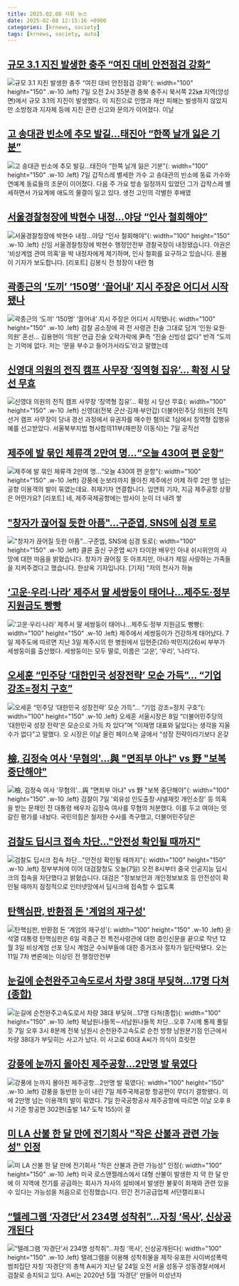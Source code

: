 ```yaml
---
title: 2025.02.08 사회 뉴스
date: 2025-02-08 12:15:16 +0900
categories: [krnews, society]
tags: [krnews, society, auto]
---
```

## [규모 3.1 지진 발생한 충주 “여진 대비 안전점검 강화”](https://n.news.naver.com/mnews/article/020/0003613926)

![규모 3.1 지진 발생한 충주 “여진 대비 안전점검 강화”](https://mimgnews.pstatic.net/image/origin/020/2025/02/07/3613926.jpg?type=nf220_150){: width="100" height="150" .w-10 .left}
7일 오전 2시 35분경 충북 충주시 북서쪽 22㎞ 지역(앙성면)에서 규모 3.1의 지진이 발생했다. 이 지진으로 인명과 재산 피해는 발생하지 않았지만 소방청과 지자체 등에 지진 관련 신고와 문의가 이어졌다. 이날

## [고 송대관 빈소에 추모 발길…태진아 “한쪽 날개 잃은 기분”](https://n.news.naver.com/mnews/article/081/0003516360)

![고 송대관 빈소에 추모 발길…태진아 “한쪽 날개 잃은 기분”](https://mimgnews.pstatic.net/image/origin/081/2025/02/07/3516360.jpg?type=nf220_150){: width="100" height="150" .w-10 .left}
7일 갑작스레 별세한 가수 고 송대관의 빈소에 동료 가수와 연예계 동료들의 조문이 이어졌다. 다음 주 가요 방송 일정까지 있었던 그가 갑작스레 별세하면서 가요계에 애도의 물결이 일고 있다. 생전 고인의 각별한 후배였

## [서울경찰청장에 박현수 내정…야당 “인사 철회해야”](https://n.news.naver.com/mnews/article/056/0011888957)

![서울경찰청장에 박현수 내정…야당 “인사 철회해야”](https://mimgnews.pstatic.net/image/origin/056/2025/02/08/11888957.jpg?type=nf220_150){: width="100" height="150" .w-10 .left}
신임 서울경찰청장에 박현수 행정안전부 경찰국장이 내정됐습니다. 야권은 '비상계엄 관여 의혹'을 박 내정자에게 제기하며, 인사 철회를 요구하고 있습니다. 윤봄이 기자가 보도합니다. [리포트] 김봉식 전 청장이 내란 혐

## [곽종근의 ‘도끼’ ‘150명’ ‘끌어내’ 지시 주장은 어디서 시작됐나](https://n.news.naver.com/mnews/article/022/0004008883)

![곽종근의 ‘도끼’ ‘150명’ ‘끌어내’ 지시 주장은 어디서 시작됐나](https://mimgnews.pstatic.net/image/origin/022/2025/02/07/4008883.jpg?type=nf220_150){: width="100" height="150" .w-10 .left}
검찰 공소장에 곽 전 사령관 진술 그대로 담겨 ‘인원·요원·의원’ 혼선… 김용현이 ‘의원’ 언급 진술 오락가락에 尹측 “진술 신빙성 없다” 반격 “도끼는 기억에 없다. 저는 ‘문을 부수고 들어가서라도’라고 말했는데

## [신영대 의원의 전직 캠프 사무장 ‘징역형 집유’… 확정 시 당선 무효](https://n.news.naver.com/mnews/article/366/0001052228)

![신영대 의원의 전직 캠프 사무장 ‘징역형 집유’… 확정 시 당선 무효](https://mimgnews.pstatic.net/image/origin/366/2025/02/07/1052228.jpg?type=nf220_150){: width="100" height="150" .w-10 .left}
신영대(전북 군산·김제·부안갑) 더불어민주당 의원의 전직 선거 캠프 사무장이 당내 경선 과정에서 유권자를 매수한 혐의로 1심에서 징역형 집행유예를 선고받았다. 서울북부지법 형사합의11부(재판장 이동식)는 7일 공직선

## [제주에 발 묶인 체류객 2만여 명…“오늘 430여 편 운항”](https://n.news.naver.com/mnews/article/056/0011888975)

![제주에 발 묶인 체류객 2만여 명…“오늘 430여 편 운항”](https://mimgnews.pstatic.net/image/origin/056/2025/02/08/11888975.jpg?type=nf220_150){: width="100" height="150" .w-10 .left}
강풍에 눈보라까지 몰아친 제주에선 어제 하루 2만 명 넘는 공항 이용객의 발이 묶였는데요. 취재기자 연결합니다. 임연희 기자, 지금 제주공항 상황은 어떤가요? [리포트] 네, 제주국제공항에는 밤사이 눈이 더 내려 쌓

## ["창자가 끊어질 듯한 아픔"...구준엽, SNS에 심경 토로](https://n.news.naver.com/mnews/article/052/0002150484)

!["창자가 끊어질 듯한 아픔"...구준엽, SNS에 심경 토로](https://mimgnews.pstatic.net/image/origin/052/2025/02/07/2150484.jpg?type=nf220_150){: width="100" height="150" .w-10 .left}
클론 출신 구준엽 씨가 타이완 배우인 아내 쉬시위안의 사망에 대한 마음을 밝혔습니다. 창자가 끊어질 듯 아프지만, 아내가 제일 사랑하는 가족들을 지켜주겠다고 했습니다. 한상옥 기자입니다. [기자] "저의 천사가 하늘

## [‘고운·우리·나라’ 제주서 딸 세쌍둥이 태어나…제주도·정부 지원금도 빵빵](https://n.news.naver.com/mnews/article/009/0005440192)

![‘고운·우리·나라’ 제주서 딸 세쌍둥이 태어나…제주도·정부 지원금도 빵빵](https://mimgnews.pstatic.net/image/origin/009/2025/02/07/5440192.jpg?type=nf220_150){: width="100" height="150" .w-10 .left}
제주에서 세쌍둥이가 건강하게 태어났다. 7일 제주도에 따르면 지난 3일 제주시의 한 병원에서 임현준(26)·박민지(26)씨 부부가 세쌍둥이를 출산했다. 세쌍둥이는 모두 딸로, 이름은 ‘고운’, ‘우리’, ‘나라’다.

## [오세훈 “민주당 ‘대한민국 성장전략’ 모순 가득”… “기업 강조=정치 구호”](https://n.news.naver.com/mnews/article/023/0003886842)

![오세훈 “민주당 ‘대한민국 성장전략’ 모순 가득”… “기업 강조=정치 구호”](https://mimgnews.pstatic.net/image/origin/023/2025/02/08/3886842.jpg?type=nf220_150){: width="100" height="150" .w-10 .left}
오세훈 서울시장은 8일 “더불어민주당의 ‘대한민국 성장 전략’은 모순으로 가득 차 있다”며 “이재명 대표와 닮았다는 생각을 지울 수가 없다”고 말했다. 오 시장은 이날 올린 페이스북 글에서 “성장 전략이라기보다 온갖

## [檢, 김정숙 여사 '무혐의'…與 "면죄부 아냐" vs 野 "보복 중단해야"](https://n.news.naver.com/mnews/article/031/0000906852)

![檢, 김정숙 여사 '무혐의'…與 "면죄부 아냐" vs 野 "보복 중단해야"](https://mimgnews.pstatic.net/image/origin/031/2025/02/07/906852.jpg?type=nf220_150){: width="100" height="150" .w-10 .left}
검찰이 7일 '외유성 인도출장·샤넬재킷 개인소장' 등 의혹을 받는 문재인 전 대통령 배우자 김정숙 여사를 무혐의 처분했다. 이를 두고 여야는 엇갈린 평가를 내놨다. 국민의힘은 철저한 수사를 촉구했고, 더불어민주당은

## [검찰도 딥시크 접속 차단…"안전성 확인될 때까지"](https://n.news.naver.com/mnews/article/422/0000711678)

![검찰도 딥시크 접속 차단…"안전성 확인될 때까지"](https://mimgnews.pstatic.net/image/origin/422/2025/02/07/711678.jpg?type=nf220_150){: width="100" height="150" .w-10 .left}
정부부처에 이어 대검찰청도 오늘(7일) 오전 8시부터 중국 인공지능 딥시크의 접속을 차단했다고 밝혔습니다. 대검은 "정보보안과 개인정보보호 등 안전성이 확인될 때까지 잠정적으로 인터넷망에서 딥시크에 접속할 수 없도록

## [탄핵심판, 반환점 돈 '계엄의 재구성'](https://n.news.naver.com/mnews/article/277/0005543136)

![탄핵심판, 반환점 돈 '계엄의 재구성'](https://mimgnews.pstatic.net/image/origin/277/2025/02/07/5543136.jpg?type=nf220_150){: width="100" height="150" .w-10 .left}
윤석열 대통령 탄핵심판은 6일 곽종근 전 특전사령관에 대한 증인신문을 끝으로 작년 12월 3일 비상계엄 선포 당시 계엄군 수뇌부들에 대한 증거조사 절차가 일단락됐다. 오는 11일 7차 변론에는 이상민 전 행정안전부

## [눈길에 순천완주고속도로서 차량 38대 부딪혀…17명 다쳐(종합)](https://n.news.naver.com/mnews/article/001/0015198791)

![눈길에 순천완주고속도로서 차량 38대 부딪혀…17명 다쳐(종합)](https://mimgnews.pstatic.net/image/origin/001/2025/02/07/15198791.jpg?type=nf220_150){: width="100" height="150" .w-10 .left}
북남원나들목∼서남원나들목 차단…오후 7시께 통제 풀릴 듯 7일 오후 3시 8분께 전북 남원시 순천완주고속도로 순천 방향 남원분기점 인근에서 차량 38대가 부딪히는 사고가 났다. 이 사고로 60대 A씨가 의식이 흐릿한

## [강풍에 눈까지 몰아친 제주공항...2만명 발 묶였다](https://n.news.naver.com/mnews/article/018/0005938973)

![강풍에 눈까지 몰아친 제주공항...2만명 발 묶였다](https://mimgnews.pstatic.net/image/origin/018/2025/02/07/5938973.jpg?type=nf220_150){: width="100" height="150" .w-10 .left}
강풍을 동반한 눈이 내린 7일 제주국제공항 항공편이 무더기 결항됐다. 이에 2만명 넘는 이용객의 발이 묶였다. 7일 한국공항공사 제주공항에 따르면 이날 오후 8시 기준 항공편 302편(출발 147·도착 155)이 결

## [미 LA 산불 한 달 만에 전기회사 "작은 산불과 관련 가능성" 인정](https://n.news.naver.com/mnews/article/422/0000711624)

![미 LA 산불 한 달 만에 전기회사 "작은 산불과 관련 가능성" 인정](https://mimgnews.pstatic.net/image/origin/422/2025/02/07/711624.jpg?type=nf220_150){: width="100" height="150" .w-10 .left}
미국 로스앤젤레스에서 대형 산불이 발생한 지 약 한 달 만에 이 지역에 전기를 공급하는 회사가 자사의 설비에서 발생한 불꽃이 화재와 관련 있을 수 있다는 가능성을 처음으로 인정했습니다. 민간 전기공급업체 서던캘리포니

## [“텔레그램 ‘자경단’서 234명 성착취”…자칭 ‘목사’, 신상공개된다](https://n.news.naver.com/mnews/article/016/0002425717)

![“텔레그램 ‘자경단’서 234명 성착취”…자칭 ‘목사’, 신상공개된다](https://mimgnews.pstatic.net/image/origin/016/2025/02/07/2425717.jpg?type=nf220_150){: width="100" height="150" .w-10 .left}
텔레그램을 이용해 성착취물을 제작·유포한 사이버성폭력 범죄집단 자칭 ‘자경단’의 총책 A씨가 지난 달 24일 오전 서울 성동구 성동경찰서에서 검찰로 송치되고 있다. A씨는 2020년 5월 ‘자경단’ 만들어 미성년자

